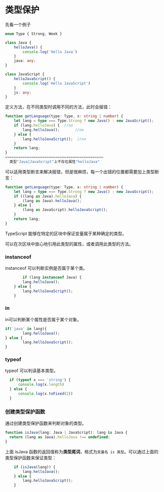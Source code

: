 # 类型保护

先看一个例子

```typescript
enum Type { Strong, Week }

class Java {
    helloJava() {
        console.log('Hello Java')
    }
  	java: any;
}

class JavaScript {
    helloJavaScript() {
        console.log('Hello JavaScript')
    }
  	js: any;
}
```

定义方法，在不同类型时调用不同的方法，此时会报错：

```typescript
function getLanguage(type: Type, x: string | number) {
    let lang = type === Type.Strong ? new Java() : new JavaScript();
  	if (lang.helloJava) {  //no
       	lang.helloJava();		//no
    } else {
        lang.helloJavaScript();  //no
    }
  	return lang;
}
=============================================
  类型"Java|JavaScript"上不存在属性"helloJava"
```

可以适用类型断言来解决报错，但是很麻烦，每一个出错的位置都需要加上类型断言：

```typescript
function getLanguage(type: Type, x: string | number) {
    let lang = type === Type.Strong ? new Java() : new JavaScript();
  	if ((lang as Java).helloJava) {
       	(lang as Java).helloJava();
    } else {
        (lang as JavaScript).helloJavaScript();
    }
    return lang;
}
```

TypeScript 能够在特定的区块中保证变量属于某种确定的类型。

可以在次区块中放心地引用此类型的属性，或者调用此类型的方法。

### instanceof

instanceof 可以判断实例是否属于某个类。

```typescript
		if (lang instanceof Java) {
       	lang.helloJava();
    } else {
        lang.helloJavaScript();
    }
```

### in

in可以判断某个属性是否属于某个对象。

```typescript
if('java' in lang){
		lang.helloJava();
} else {
		lang.helloJavaScript();
}
```

### typeof

typeof 可以判读基本类型。

```typescript
  if (typeof x === 'string') {
      console.log(x.length)
  } else {
      console.log(x.toFixed(2))
  }
```

### 创建类型保护函数

通过创建类型保护函数来判断对象的类型。

```typescript
function isJava(lang: Java | JavaScript): lang is Java {
  return (lang as Java).helloJava !== undefined;
}
```

上面 isJava 函数的返回值称为**类型尾词**，格式为`变量名 is 类型`。可以通过上面的类型保护函数来保证类型：

```typescript
    if (isJava(lang)) {
        lang.helloJava();
    } else {
        lang.helloJavaScript();
    }
```

